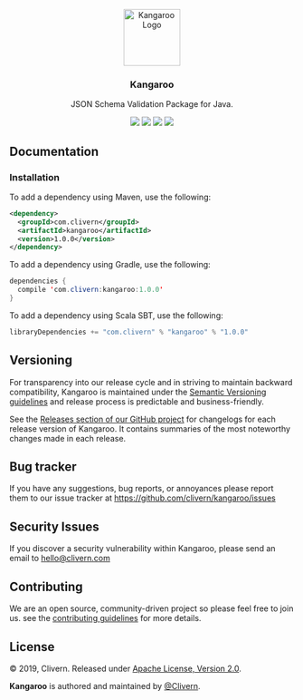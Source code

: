 <p align="center">
    <img alt="Kangaroo Logo" src="https://raw.githubusercontent.com/Clivern/Kangaroo/master/images/logo.png" height="100" />
    <h3 align="center">Kangaroo</h3>
    <p align="center">JSON Schema Validation Package for Java.</p>
    <p align="center">
        <a href="http://www.javadoc.io/doc/com.clivern/kangaroo"><img src="http://www.javadoc.io/badge/com.clivern/kangaroo.svg"></a>
        <a href="https://travis-ci.org/Clivern/Kangaroo"><img src="https://travis-ci.org/Clivern/Kangaroo.svg?branch=master"></a>
        <a href="https://mvnrepository.com/artifact/com.clivern/kangaroo/1.0.0"><img src="https://img.shields.io/maven-central/v/com.clivern/kangaroo.svg"></a>
        <a href="https://github.com/Clivern/Kangaroo/blob/master/LICENSE"><img src="https://img.shields.io/badge/LICENSE-Apache_2.0-orange.svg"></a>
    </p>
</p>


## Documentation

### Installation

To add a dependency using Maven, use the following:
```xml
<dependency>
  <groupId>com.clivern</groupId>
  <artifactId>kangaroo</artifactId>
  <version>1.0.0</version>
</dependency>
```

To add a dependency using Gradle, use the following:
```java
dependencies {
  compile 'com.clivern:kangaroo:1.0.0'
}
```

To add a dependency using Scala SBT, use the following:
```java
libraryDependencies += "com.clivern" % "kangaroo" % "1.0.0"
```


## Versioning

For transparency into our release cycle and in striving to maintain backward compatibility, Kangaroo is maintained under the [Semantic Versioning guidelines](https://semver.org/) and release process is predictable and business-friendly.

See the [Releases section of our GitHub project](https://github.com/clivern/kangaroo/releases) for changelogs for each release version of Kangaroo. It contains summaries of the most noteworthy changes made in each release.


## Bug tracker

If you have any suggestions, bug reports, or annoyances please report them to our issue tracker at https://github.com/clivern/kangaroo/issues


## Security Issues

If you discover a security vulnerability within Kangaroo, please send an email to [hello@clivern.com](mailto:hello@clivern.com)


## Contributing

We are an open source, community-driven project so please feel free to join us. see the [contributing guidelines](CONTRIBUTING.md) for more details.


## License

© 2019, Clivern. Released under [Apache License, Version 2.0](https://www.apache.org/licenses/LICENSE-2.0).

**Kangaroo** is authored and maintained by [@Clivern](http://github.com/clivern).